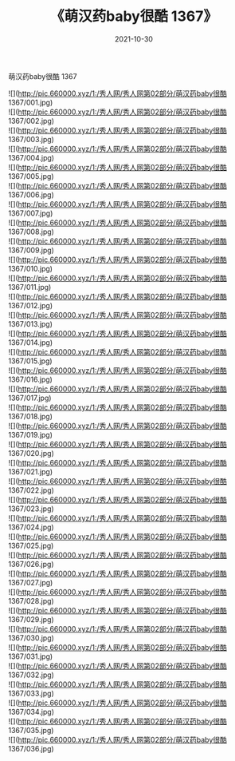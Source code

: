 ﻿---
layout: post
title:  《萌汉药baby很酷 1367》
date:   2021-10-30
img: http://pic.660000.xyz/1:/秀人网/秀人网第02部分/萌汉药baby很酷 1367/000.jpg
categories: [美女, 清纯, 唯美]
---

萌汉药baby很酷 1367

  ![](http://pic.660000.xyz/1:/秀人网/秀人网第02部分/萌汉药baby很酷 1367/001.jpg) <br> ![](http://pic.660000.xyz/1:/秀人网/秀人网第02部分/萌汉药baby很酷 1367/002.jpg) <br> ![](http://pic.660000.xyz/1:/秀人网/秀人网第02部分/萌汉药baby很酷 1367/003.jpg) <br> ![](http://pic.660000.xyz/1:/秀人网/秀人网第02部分/萌汉药baby很酷 1367/004.jpg) <br> ![](http://pic.660000.xyz/1:/秀人网/秀人网第02部分/萌汉药baby很酷 1367/005.jpg) <br> ![](http://pic.660000.xyz/1:/秀人网/秀人网第02部分/萌汉药baby很酷 1367/006.jpg) <br> ![](http://pic.660000.xyz/1:/秀人网/秀人网第02部分/萌汉药baby很酷 1367/007.jpg) <br> ![](http://pic.660000.xyz/1:/秀人网/秀人网第02部分/萌汉药baby很酷 1367/008.jpg) <br> ![](http://pic.660000.xyz/1:/秀人网/秀人网第02部分/萌汉药baby很酷 1367/009.jpg) <br> ![](http://pic.660000.xyz/1:/秀人网/秀人网第02部分/萌汉药baby很酷 1367/010.jpg) <br> ![](http://pic.660000.xyz/1:/秀人网/秀人网第02部分/萌汉药baby很酷 1367/011.jpg) <br> ![](http://pic.660000.xyz/1:/秀人网/秀人网第02部分/萌汉药baby很酷 1367/012.jpg) <br> ![](http://pic.660000.xyz/1:/秀人网/秀人网第02部分/萌汉药baby很酷 1367/013.jpg) <br> ![](http://pic.660000.xyz/1:/秀人网/秀人网第02部分/萌汉药baby很酷 1367/014.jpg) <br> ![](http://pic.660000.xyz/1:/秀人网/秀人网第02部分/萌汉药baby很酷 1367/015.jpg) <br> ![](http://pic.660000.xyz/1:/秀人网/秀人网第02部分/萌汉药baby很酷 1367/016.jpg) <br> ![](http://pic.660000.xyz/1:/秀人网/秀人网第02部分/萌汉药baby很酷 1367/017.jpg) <br> ![](http://pic.660000.xyz/1:/秀人网/秀人网第02部分/萌汉药baby很酷 1367/018.jpg) <br> ![](http://pic.660000.xyz/1:/秀人网/秀人网第02部分/萌汉药baby很酷 1367/019.jpg) <br> ![](http://pic.660000.xyz/1:/秀人网/秀人网第02部分/萌汉药baby很酷 1367/020.jpg) <br> ![](http://pic.660000.xyz/1:/秀人网/秀人网第02部分/萌汉药baby很酷 1367/021.jpg) <br> ![](http://pic.660000.xyz/1:/秀人网/秀人网第02部分/萌汉药baby很酷 1367/022.jpg) <br> ![](http://pic.660000.xyz/1:/秀人网/秀人网第02部分/萌汉药baby很酷 1367/023.jpg) <br> ![](http://pic.660000.xyz/1:/秀人网/秀人网第02部分/萌汉药baby很酷 1367/024.jpg) <br> ![](http://pic.660000.xyz/1:/秀人网/秀人网第02部分/萌汉药baby很酷 1367/025.jpg) <br> ![](http://pic.660000.xyz/1:/秀人网/秀人网第02部分/萌汉药baby很酷 1367/026.jpg) <br> ![](http://pic.660000.xyz/1:/秀人网/秀人网第02部分/萌汉药baby很酷 1367/027.jpg) <br> ![](http://pic.660000.xyz/1:/秀人网/秀人网第02部分/萌汉药baby很酷 1367/028.jpg) <br> ![](http://pic.660000.xyz/1:/秀人网/秀人网第02部分/萌汉药baby很酷 1367/029.jpg) <br> ![](http://pic.660000.xyz/1:/秀人网/秀人网第02部分/萌汉药baby很酷 1367/030.jpg) <br> ![](http://pic.660000.xyz/1:/秀人网/秀人网第02部分/萌汉药baby很酷 1367/031.jpg) <br> ![](http://pic.660000.xyz/1:/秀人网/秀人网第02部分/萌汉药baby很酷 1367/032.jpg) <br> ![](http://pic.660000.xyz/1:/秀人网/秀人网第02部分/萌汉药baby很酷 1367/033.jpg) <br> ![](http://pic.660000.xyz/1:/秀人网/秀人网第02部分/萌汉药baby很酷 1367/034.jpg) <br> ![](http://pic.660000.xyz/1:/秀人网/秀人网第02部分/萌汉药baby很酷 1367/035.jpg) <br> ![](http://pic.660000.xyz/1:/秀人网/秀人网第02部分/萌汉药baby很酷 1367/036.jpg) <br>